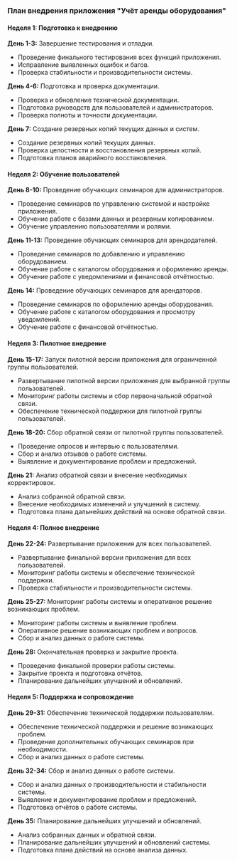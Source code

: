 ### План внедрения приложения "Учёт аренды оборудования"

#### Неделя 1: Подготовка к внедрению

**День 1-3:** Завершение тестирования и отладки.
- Проведение финального тестирования всех функций приложения.
- Исправление выявленных ошибок и багов.
- Проверка стабильности и производительности системы.

**День 4-6:** Подготовка и проверка документации.
- Проверка и обновление технической документации.
- Подготовка руководств для пользователей и администраторов.
- Проверка полноты и точности документации.

**День 7:** Создание резервных копий текущих данных и систем.
- Создание резервных копий текущих данных.
- Проверка целостности и восстановления резервных копий.
- Подготовка планов аварийного восстановления.

#### Неделя 2: Обучение пользователей

**День 8-10:** Проведение обучающих семинаров для администраторов.
- Проведение семинаров по управлению системой и настройке приложения.
- Обучение работе с базами данных и резервным копированием.
- Обучение управлению пользователями и ролями.

**День 11-13:** Проведение обучающих семинаров для арендодателей.
- Проведение семинаров по добавлению и управлению оборудованием.
- Обучение работе с каталогом оборудования и оформлению аренды.
- Обучение работе с уведомлениями и финансовой отчётностью.

**День 14:** Проведение обучающих семинаров для арендаторов.
- Проведение семинаров по оформлению аренды оборудования.
- Обучение работе с каталогом оборудования и просмотру уведомлений.
- Обучение работе с финансовой отчётностью.

#### Неделя 3: Пилотное внедрение

**День 15-17:** Запуск пилотной версии приложения для ограниченной группы пользователей.
- Развертывание пилотной версии приложения для выбранной группы пользователей.
- Мониторинг работы системы и сбор первоначальной обратной связи.
- Обеспечение технической поддержки для пилотной группы пользователей.

**День 18-20:** Сбор обратной связи от пилотной группы пользователей.
- Проведение опросов и интервью с пользователями.
- Сбор и анализ отзывов о работе системы.
- Выявление и документирование проблем и предложений.

**День 21:** Анализ обратной связи и внесение необходимых корректировок.
- Анализ собранной обратной связи.
- Внесение необходимых изменений и улучшений в систему.
- Подготовка плана дальнейших действий на основе обратной связи.

#### Неделя 4: Полное внедрение

**День 22-24:** Развертывание приложения для всех пользователей.
- Развертывание финальной версии приложения для всех пользователей.
- Мониторинг работы системы и обеспечение технической поддержки.
- Проверка стабильности и производительности системы.

**День 25-27:** Мониторинг работы системы и оперативное решение возникающих проблем.
- Мониторинг работы системы и выявление проблем.
- Оперативное решение возникающих проблем и вопросов.
- Сбор и анализ данных о работе системы.

**День 28:** Окончательная проверка и закрытие проекта.
- Проведение финальной проверки работы системы.
- Закрытие проекта и подготовка отчётов.
- Планирование дальнейших улучшений и обновлений.

#### Неделя 5: Поддержка и сопровождение

**День 29-31:** Обеспечение технической поддержки пользователям.
- Обеспечение технической поддержки и решение возникающих проблем.
- Проведение дополнительных обучающих семинаров при необходимости.
- Сбор и анализ данных о работе системы.

**День 32-34:** Сбор и анализ данных о работе системы.
- Сбор и анализ данных о производительности и стабильности системы.
- Выявление и документирование проблем и предложений.
- Подготовка отчётов о работе системы.

**День 35:** Планирование дальнейших улучшений и обновлений.
- Анализ собранных данных и обратной связи.
- Планирование дальнейших улучшений и обновлений системы.
- Подготовка плана действий на основе анализа данных.

